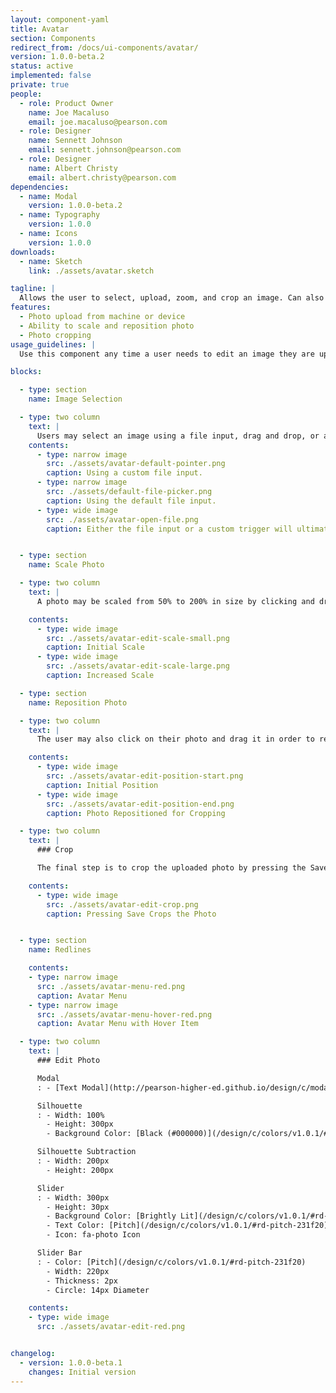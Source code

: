 ```yaml
---
layout: component-yaml
title: Avatar
section: Components
redirect_from: /docs/ui-components/avatar/
version: 1.0.0-beta.2
status: active
implemented: false
private: true
people:
  - role: Product Owner
    name: Joe Macaluso
    email: joe.macaluso@pearson.com
  - role: Designer
    name: Sennett Johnson
    email: sennett.johnson@pearson.com
  - role: Designer
    name: Albert Christy
    email: albert.christy@pearson.com
dependencies:
  - name: Modal
    version: 1.0.0-beta.2
  - name: Typography
    version: 1.0.0
  - name: Icons
    version: 1.0.0
downloads:
  - name: Sketch
    link: ./assets/avatar.sketch

tagline: |
  Allows the user to select, upload, zoom, and crop an image. Can also be used to edit a previously uploaded image.
features:
  - Photo upload from machine or device
  - Ability to scale and reposition photo
  - Photo cropping
usage_guidelines: |
  Use this component any time a user needs to edit an image they are uploading.

blocks:

  - type: section
    name: Image Selection

  - type: two column
    text: |
      Users may select an image using a file input, drag and drop, or another method that works best in the consuming context. Once a file is selected, the image cropper modal should appear.
    contents:
      - type: narrow image
        src: ./assets/avatar-default-pointer.png
        caption: Using a custom file input.
      - type: narrow image
        src: ./assets/default-file-picker.png
        caption: Using the default file input.
      - type: wide image
        src: ./assets/avatar-open-file.png
        caption: Either the file input or a custom trigger will ultimately open a file chooser.


  - type: section
    name: Scale Photo

  - type: two column
    text: |
      A photo may be scaled from 50% to 200% in size by clicking and dragging the slider towards the bottom of the Edit Photo modal.

    contents:
      - type: wide image
        src: ./assets/avatar-edit-scale-small.png
        caption: Initial Scale
      - type: wide image
        src: ./assets/avatar-edit-scale-large.png
        caption: Increased Scale

  - type: section
    name: Reposition Photo

  - type: two column
    text: |
      The user may also click on their photo and drag it in order to reposition the photo around the silhouette for proper cropping.

    contents:
      - type: wide image
        src: ./assets/avatar-edit-position-start.png
        caption: Initial Position
      - type: wide image
        src: ./assets/avatar-edit-position-end.png
        caption: Photo Repositioned for Cropping

  - type: two column
    text: |
      ### Crop

      The final step is to crop the uploaded photo by pressing the Save button. The portion of the photo in the open square of the silhouette will be set as the user's avatar.

    contents:
      - type: wide image
        src: ./assets/avatar-edit-crop.png
        caption: Pressing Save Crops the Photo


  - type: section
    name: Redlines

    contents:
    - type: narrow image
      src: ./assets/avatar-menu-red.png
      caption: Avatar Menu
    - type: narrow image
      src: ./assets/avatar-menu-hover-red.png
      caption: Avatar Menu with Hover Item

  - type: two column
    text: |
      ### Edit Photo

      Modal
      : - [Text Modal](http://pearson-higher-ed.github.io/design/c/modal/beta/)

      Silhouette
      : - Width: 100%
        - Height: 300px
        - Background Color: [Black (#000000)](/design/c/colors/v1.0.1/#rd-black-000000), Opacity 50%

      Silhouette Subtraction
      : - Width: 200px
        - Height: 200px

      Slider
      : - Width: 300px
        - Height: 30px
        - Background Color: [Brightly Lit](/design/c/colors/v1.0.1/#rd-brightly-lit-e6e6e6), Opacity 75%
        - Text Color: [Pitch](/design/c/colors/v1.0.1/#rd-pitch-231f20)
        - Icon: fa-photo Icon

      Slider Bar
      : - Color: [Pitch](/design/c/colors/v1.0.1/#rd-pitch-231f20)
        - Width: 220px
        - Thickness: 2px
        - Circle: 14px Diameter

    contents:
    - type: wide image
      src: ./assets/avatar-edit-red.png


changelog:
  - version: 1.0.0-beta.1
    changes: Initial version
---
```

